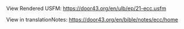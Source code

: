 View Rendered USFM: https://door43.org/en/ulb/ep/21-ecc.usfm

View in translationNotes: https://door43.org/en/bible/notes/ecc/home
